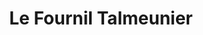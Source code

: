 ---
title: "Le Fournil Talmeunier"
url: /ruelle-sur-touvre/le-fournil-talmeunier/
shop: boulangerie
---